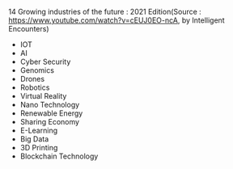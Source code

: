 14 Growing industries of the future : 2021 Edition(Source : https://www.youtube.com/watch?v=cEUJ0EO-ncA, by Intelligent Encounters)
- IOT
- AI
- Cyber Security
- Genomics
- Drones
- Robotics
- Virtual Reality
- Nano Technology
- Renewable Energy
- Sharing Economy
- E-Learning
- Big Data
- 3D Printing
- Blockchain Technology
